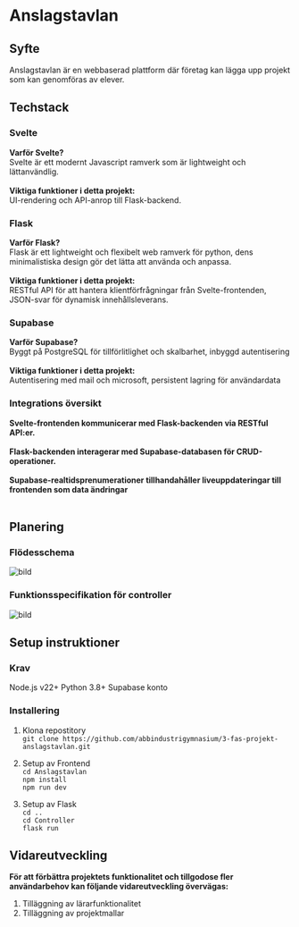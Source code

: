 # Anslagstavlan 

## Syfte
Anslagstavlan är en webbaserad plattform där företag kan lägga upp projekt som kan genomföras av elever.

## Techstack

### Svelte
**Varför Svelte?**
</br>
Svelte är ett modernt Javascript ramverk som är lightweight och lättanvändlig.
</br>
</br>
**Viktiga funktioner i detta projekt:**
</br>
UI-rendering och API-anrop till Flask-backend.
### Flask
**Varför Flask?**
</br>
Flask är ett lightweight och flexibelt web ramverk för python, dens minimalistiska design gör det lätta att använda och anpassa.
</br>
</br>
**Viktiga funktioner i detta projekt:**
</br>
RESTful API för att hantera klientförfrågningar från Svelte-frontenden, JSON-svar för dynamisk innehållsleverans.
### Supabase
**Varför Supabase?**
</br>
Byggt på PostgreSQL för tillförlitlighet och skalbarhet, inbyggd autentisering
</br>
</br>
**Viktiga funktioner i detta projekt:**
</br>
Autentisering med mail och microsoft, persistent lagring för användardata

### Integrations översikt

**Svelte-frontenden kommunicerar med Flask-backenden via RESTful API:er.**
</br>
</br>
**Flask-backenden interagerar med Supabase-databasen för CRUD-operationer.**
</br>
</br>
**Supabase-realtidsprenumerationer tillhandahåller liveuppdateringar till frontenden som data ändringar**
</br>
</br>


## Planering
### Flödesschema 
![bild](https://github.com/user-attachments/assets/4ddc0b8a-da0d-42ab-a6bd-82b90d7868a0)

### Funktionsspecifikation för controller
![bild](https://github.com/user-attachments/assets/ff251987-c52f-41e6-b720-031676270936)

## Setup instruktioner

### Krav
Node.js v22+
Python 3.8+
Supabase konto

### Installering
1. Klona repostitory
   </br>
 `git clone https://github.com/abbindustrigymnasium/3-fas-projekt-anslagstavlan.git `
2. Setup av Frontend
   </br>
`cd Anslagstavlan`
   </br>
`npm install`
   </br>
`npm run dev`

3. Setup av Flask
   </br>
`cd ..`
   </br>
`cd Controller`
   </br>
`flask run`

## Vidareutveckling
**För att förbättra projektets funktionalitet och tillgodose fler användarbehov kan följande vidareutveckling övervägas:**
</br>
1. Tilläggning av lärarfunktionalitet
2. Tilläggning av projektmallar 

